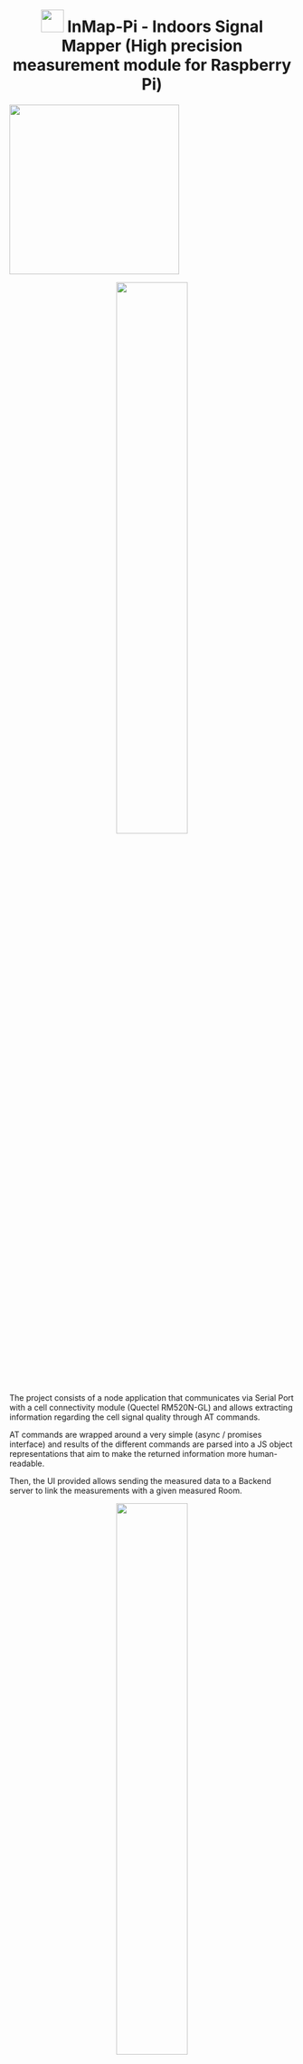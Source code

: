 
<div align="center" >
  <h1> <img src="https://github.com/user-attachments/assets/3dc5878a-aafc-4b55-aa1b-b9d3039faf32"  width="40px" height="40px" /> InMap-Pi - Indoors Signal Mapper (High precision measurement module for Raspberry Pi)</h4>
</div>

<p align="left">
  <img src=".showcase/logo.png" width="300"><br>
</p>

<div align="center">
<img src="https://github.com/user-attachments/assets/df31ad46-1138-4ba1-aac1-85806de89264"  width="50%"/> 
</div>



The project consists of a node application that communicates via Serial Port with a cell connectivity module (Quectel RM520N-GL) and allows extracting information regarding the cell signal quality through AT commands.

AT commands are wrapped around a very simple (async / promises interface) and results of the different commands are parsed into a JS object representations that aim to make the returned information more human-readable.

Then, the UI provided allows sending the measured data to a Backend server to link the measurements with a given measured Room.

<p align="center">
  <img src=".showcase/raspi-demo.gif" width="50%"/>
</p>

## Getting started

You may want to create an .env file if it does not exist already, set at least the following values depending on your SIM and deploying requirements

```sh
LOCAL_PORT="Your local port" # E.g., 3000 (where the browser page will be available)
SIM_PIN=1234 # The SIM PIN
BACKEND_SERVER="https://{yourServer}.../v1/API" # You may need to change the specific urls if the API changes a lot
FIXED_AUTH_TOKEN="YOUR TOKEN" 
```

- For execution: Run `npm run prod` for running the initialization of the 5G module through a sequence of AT commands and starting the web server locally.

- For development : Run `npm run dev` runs nodemon so that you can preview changes quickly.



## Triggering Measurements 
The application exposes a Web server that exposes REST endpoints to request the execution of various AT command sequences and obtain the results as JSON.

A simple web UI page has been created to interact with the Quectel module as a non-programmer user.

<p align="center">
  <img src=".showcase/ui.png" width="300" >
  <img src=".showcase/ui-v2.png" width="300" ></br>
  <em>The GUI to trigger the measurements from the browser</em>
</p>


## Sample format of generated measurements

```json
{
        "_id": "14b47432-b3a2-4224-99e1-2491562831fb",
        "roomId": "447df539-7f8b-470e-90ae-9377d282e12c",
        "timestamp": "2025-04-23T08:59:33.868Z",
        "position": {
            "x": 0,
            "y": 0,
            "z": 0
        },
        "version": 1,
        "measurementOwner": "ESOA",
        "measurementDevice": "RaspberryPi4B",
        "allMeasurements": {
            "signalStrength": {
                "rssi": 22,
                "rssiMeaning": "(-109 dBm to -53 dBm)",
                "channelBitErrorRate": 99,
                "channelBitErrorRateMeaning": "Not known or not detectable"
            },
            "qrsrp": [
                {
                    "prx": -108,
                    "drx": -121,
                    "rx2": "Invalid",
                    "rx3": "Invalid",
                    "radioAccessTech": "LTE"
                },
                {
                    "prx": -79,
                    "drx": -99,
                    "rx2": -105,
                    "rx3": -109,
                    "radioAccessTech": "NR5G"
                }
            ],
            "qrsrq": [
                {
                    "prx": -20,
                    "drx": -18,
                    "rx2": "Invalid",
                    "rx3": "Invalid",
                    "radioAccessTech": "LTE"
                },
                {
                    "prx": -10,
                    "drx": -14,
                    "rx2": -11,
                    "rx3": -11,
                    "radioAccessTech": "NR5G"
                }
            ],
            "sinr": [
                {
                    "prx": -5,
                    "drx": -3,
                    "rx2": "Invalid",
                    "rx3": "Invalid",
                    "radioAccessTech": "LTE"
                },
                {
                    "prx": 22,
                    "drx": 1,
                    "rx2": -1,
                    "rx3": -7,
                    "radioAccessTech": "NR5G"
                }
            ],
            "servingCell": {
                "state": "NOCONN",
                "stateExplanation": "UE is camping on a cell and has registered on the network and it is in idle mode",
                "mode": "EN-DC",
                "cells": [
                    {
                        "accessTechnology": "LTE",
                        "is_tdd": "\"FDD\"",
                        "mcc": "214",
                        "mnc": "07",
                        "cellId": "4472920",
                        "pcid": "149",
                        "earfcn": "2850",
                        "freq_band_ind": "7",
                        "ul_bandwidth": "5",
                        "dl_bandwidth": "5",
                        "tac": "6FC3",
                        "rsrp": -108,
                        "rsrq": -19,
                        "rssi": "-67",
                        "sinr": "8",
                        "sinr_computed": -4,
                        "cqi": 8,
                        "tx_power": "229",
                        "srxlev": "-"
                    },
                    {
                        "accessTechnology": "NR5G-NSA",
                        "mcc": "214",
                        "mnc": "07",
                        "pcid": "434",
                        "rsrp": -79,
                        "sinr": 22,
                        "rsrq": -10,
                        "arfcn": "636576",
                        "band": "78",
                        "nr_dl_bandwidth": "12",
                        "scs": "1"
                    }
                ]
            }
        },
        "measurementSession": "UNASSIGNED"
    }
```

## Hardware employed

<p align="center">
  <img src=".showcase/raspberry.jpeg" width="300"><br/>
  <em><b>Raspberry PI 4B</b>  with <b>Waveshare 5-inch Capacitive 5-Points Touch Display</b> </em>
</p>

<p align="center">
  <img src=".showcase/quectel-RM520N-GL.png" width="300">  <br/>
  <em><b>Quectel RM520N-GL</b>  | Firmware Revision: RM520NGLAAR03A03M4G </em>
 </p>

### Reference sheets 🗎

For installation of the components, I roughly relied on the [Waveshare Wiki (RM520N-GL 5G HAT)](https://www.waveshare.com/wiki/RM520N-GL_5G_HAT#5G_Network_Card_Dial-up_Method), although it is not very thorough. The organization of the page is quite horrible.

See [RM520N-GL AT Commans Manual](https://files.waveshare.com/upload/8/8a/Quectel_RG520N%26RG52xF%26RG530F%26RM520N%26RM530N_Series_AT_Commands_Manual_V1.0.0_Preliminary_20220812.pdf)
I added a [copy](./public/assets/docs/Quectel_RG520N&RG52xF&RG530F&RM520N&RM530N_Series_AT_Commands_Manual_V1.0.0.pdf) of the manual to the repo for completeness. No copyright infringement intended though. 




### Limitations | Future work
- Only a subset of the AT commands are supported. Trying to use the `sendATCommandAsync(<command>)` with arbitrary commands may result on wrong parsing or the program hanging infinitely ( this is the case of advanced commands to perform HTTP requests). Problems have been identified for: `AT+QHTTPCFG="contextid",1`  that requires additional arguments passed in several lines.
- No support for parsing neighbouring cells (i.e.  missing parsing for the command `AT+QENG="neighbourcell"`).



### Tech Stack
![NPM](https://img.shields.io/badge/NPM-%23CB3837.svg?style=for-the-badge&logo=npm&logoColor=white)
![NodeJS](https://img.shields.io/badge/node.js-6DA55F?style=for-the-badge&logo=node.js&logoColor=white)

![HTML5](https://img.shields.io/badge/html5-%23E34F26.svg?style=for-the-badge&logo=html5&logoColor=white)
![CSS3](https://img.shields.io/badge/css3-%231572B6.svg?style=for-the-badge&logo=css3&logoColor=white)
![JavaScript](https://img.shields.io/badge/javascript-%23323330.svg?style=for-the-badge&logo=javascript&logoColor=%23F7DF1E)

### Troubleshooting
- The Raspberry PI has been set up to init without graphical interface, run `startx` in the command prompt if you need to use the GUI in the device.



<hr/>
<div align="center" >
<img src="https://github.com/user-attachments/assets/3dc5878a-aafc-4b55-aa1b-b9d3039faf32"  width="50px" height="50px" /> <br/>
  <h3> InMap - Indoors Signal Mapper Suite </h3>
</div>
<p align="center">
<table>
  <tr>
    <td align="center"><img src="https://github.com/user-attachments/assets/9f964717-fbb2-4d28-ae00-e2a5c2ecc507" alt="App screenshot" /></td>
    <td align="center"> <img src="https://github.com/user-attachments/assets/cdec1120-39aa-4181-87b6-d190dc953727" alt="Web screenshot" /> </td>
    <td align="center"><img src="https://github.com/user-attachments/assets/26d1bc26-7552-4698-85ee-442a08ebe180" alt="Pi-measurements screenshot" /></td>
  </tr>
  <tr>
    <td align="center">🔗<a href="https://github.com/espaciosoa/inmap-app">  Android App </a></td>
    <td align="center">🔗<a href="https://github.com/espaciosoa/inmap-web"> Web visualizer </a></td>
    <td align="center">🔗<a href="https://github.com/espaciosoa/inmap-pi"> Precise measurement module for Raspberry-Pi</a></td>
  </tr>
</table>
</p>
